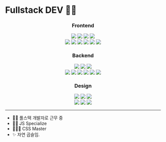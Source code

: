 <!--
**NINE-J/NINE-J** is a ✨ _special_ ✨ repository because its `README.md` (this file) appears on your GitHub profile.

Here are some ideas to get you started:

- 🔭 I’m currently working on ...
- 🌱 I’m currently learning ...
- 👯 I’m looking to collaborate on ...
- 🤔 I’m looking for help with ...
- 💬 Ask me about ...
- 📫 How to reach me: ...
- 😄 Pronouns: ...
- ⚡ Fun fact: ...
-->
# Fullstack DEV 🧑‍💻
<h3 align="center">Frontend</h3>
<p align="center">
    <img src="https://img.shields.io/badge/Next.js-white?style=for-the-badge&logo=nextdotjs&logoColor=000000">
    <img src="https://img.shields.io/badge/react-202020?style=for-the-badge&logo=react&logoColor=61DAFB">
    <img src="https://img.shields.io/badge/vue-202020?style=for-the-badge&logo=vue.js&logoColor=4FC08D">
    <img src="https://img.shields.io/badge/angular-202020?style=for-the-badge&logo=angular&logoColor=white">
    <br>
    <img src="https://img.shields.io/badge/tailwindcss-404040?style=for-the-badge&logo=tailwindcss&logoColor=06B6D4">
    <img src="https://img.shields.io/badge/bootstrap-7952B3?style=for-the-badge&logo=bootstrap&logoColor=white">
    <img src="https://img.shields.io/badge/Typescript-3178C6?style=for-the-badge&logo=Typescript&logoColor=white">
    <img src="https://img.shields.io/badge/Javascript-F7DF1E?style=for-the-badge&logo=Javascript&logoColor=303030">
    <img src="https://img.shields.io/badge/HTML5-E34F26?style=for-the-badge&logo=HTML5&logoColor=white">
    <img src="https://img.shields.io/badge/CSS3-1572B6?style=for-the-badge&logo=CSS3&logoColor=white">
</p>
  
<h3 align="center">Backend</h3>
<p align="center">
    <img src="https://img.shields.io/badge/Node.js-5FA04E?style=for-the-badge&logo=Node.js&logoColor=white">
    <img src="https://img.shields.io/badge/Express-white?style=for-the-badge&logo=express&logoColor=000000">
    <img src="https://img.shields.io/badge/Spring-6DB33F?style=for-the-badge&logo=Spring&logoColor=white">
    <br>
    <img src="https://img.shields.io/badge/MongoDB-1a1e2d?style=for-the-badge&logo=mongodb&logoColor=47A248">
    <img src="https://img.shields.io/badge/PostgreSQL-4169E1?style=for-the-badge&logo=postgresql&logoColor=white">
    <img src="https://img.shields.io/badge/oracle-F80000?style=for-the-badge&logo=oracle&logoColor=white">
    <img src="https://img.shields.io/badge/Java-404040?style=for-the-badge&logoColor=6DB33F">
    <img src="https://img.shields.io/badge/Vercel-202020?style=for-the-badge&logo=vercel&logoColor=white">
    <img src="https://img.shields.io/badge/Apache Tomcat-F8DC75?style=for-the-badge&logo=apachetomcat&logoColor=303030">
</p>

<h3 align="center">Design</h3>
<p align="center">
    <img src="https://img.shields.io/badge/Figma-F24E1E?style=for-the-badge&logo=Figma&logoColor=white">
    <img src="https://img.shields.io/badge/Zeplin-FF9E0F?style=for-the-badge">
    <img src="https://img.shields.io/badge/Adobe Xd-FF61F6?style=for-the-badge&logo=Adobe Xd&logoColor=white">
    <br>
    <img src="https://img.shields.io/badge/Adobe Photoshop-31A8FF?style=for-the-badge&logo=Adobe Photoshop&logoColor=white">
    <img src="https://img.shields.io/badge/Adobe Illustrator-FF9A00?style=for-the-badge&logo=Adobe Illustrator&logoColor=white">
    <img src="https://img.shields.io/badge/Visual Information Design-004088?style=for-the-badge">
</p>

---

- 🧑‍💻 풀스택 개발자로 근무 중
- 🧑‍💻 JS Specialize
- 🧑‍💻✅ CSS Master
- ✨ 자연 곱슬임.
